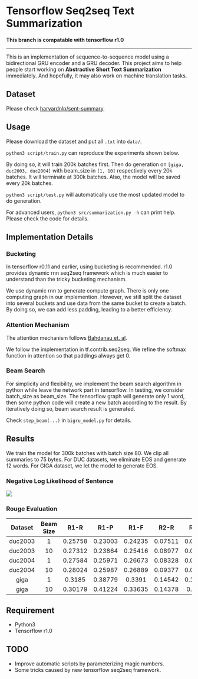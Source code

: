 # Tensorflow Seq2seq Text Summarization

**This branch is compatable with tensorflow r1.0**

---

This is an implementation of sequence-to-sequence model using a bidirectional GRU encoder and a GRU decoder. This project aims to help people start working on **Abstractive Short Text Summarization** immediately. And hopefully, it may also work on machine translation tasks. 

## Dataset
Please check [harvardnlp/sent-summary](https://github.com/harvardnlp/sent-summary).

## Usage
Please download the dataset and put all `.txt` into `data/`. 

```python3 script/train.py``` can reproduce the experiments shown below. 

By doing so, it will train 200k batches first. Then do generation on `[giga, duc2003, duc2004]` with beam_size in `[1, 10]` respectively every 20k batches. It will terminate at 300k batches. Also, the model will be saved every 20k batches. 

```python3 script/test.py``` will automatically use the most updated model to do generation. 

For advanced users, ```python3 src/summarization.py -h``` can print help. Please check the code for details. 

## Implementation Details

### Bucketing
In tensorflow r0.11 and earlier, using bucketing is recommended. r1.0 provides dynamic rnn seq2seq framework which is much easier to understand than the tricky bucketing mechanism. 

We use dynamic rnn to generate compute graph. There is only one computing graph in our implemention. However, we still split the dataset into several buckets and use data from the same bucket to create a batch. By doing so, we can add less padding, leading to a better efficiency. 

### Attention Mechanism
The attention mechanism follows [Bahdanau et. al](https://arxiv.org/abs/1409.0473).

We follow the implementation in tf.contrib.seq2seq. We refine the softmax function in attention so that paddings always get 0. 

### Beam Search
For simplicity and flexibility, we implement the beam search algorithm in python while leave the network part in tensorflow. In testing, we consider batch\_size as beam\_size. The tensorflow graph will generate only 1 word, then some python code will create a new batch according to the result. By iteratively doing so, beam search result is generated. 

Check `step_beam(...)` in `bigru_model.py` for details.

## Results
We train the model for 300k batches with batch size 80. We clip all summaries to 75 bytes. For DUC datasets, we eliminate EOS and generate 12 words. For GIGA dataset, we let the model to generate EOS. 

### Negative Log Likelihood of Sentence
![](misc/loss.png)

### Rouge Evaluation
|Dataset|Beam Size|R1-R|R1-P|R1-F|R2-R|R2-P|R2-F|RL-R|RL-P|RL-F|
|:--:|:--:|:--:|:--:|:--:|:--:|:--:|:--:|:--:|:--:|:--:|
duc2003 | 1 | 0.25758 | 0.23003 | 0.24235 | 0.07511 | 0.06611 | 0.07009 | 0.22608 | 0.20174 | 0.21262
duc2003 | 10 | 0.27312 | 0.23864 | 0.25416 | 0.08977 | 0.07732 | 0.08286 | 0.24129 | 0.21074 | 0.22449
duc2004 | 1 | 0.27584 | 0.25971 | 0.26673 | 0.08328 | 0.07832 | 0.08046 | 0.24253 | 0.22853 | 0.23461
duc2004 | 10 | 0.28024 | 0.25987 | 0.26889 | 0.09377 | 0.08631 | 0.08959 | 0.24849 | 0.23048 | 0.23844
giga | 1 | 0.3185 | 0.38779 | 0.3391 | 0.14542 | 0.17537 | 0.15393 | 0.29925 | 0.363 | 0.3181
giga | 10 | 0.30179 | 0.41224 | 0.33635 | 0.14378 | 0.1951 | 0.15936 | 0.28447 | 0.38733 | 0.31664


## Requirement
* Python3
* Tensorflow r1.0

## TODO
* Improve automatic scripts by parameterizing magic numbers. 
* Some tricks caused by new tensorflow seq2seq framework. 

